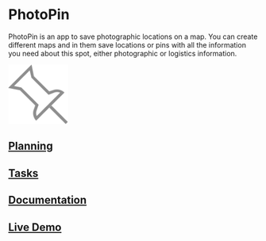 # PhotoPin

PhotoPin is an app to save photographic locations on a map. You can create different maps and in them save locations or pins with all the information you need about this spot, either photographic or logistics information.


<img src="photopin-doc/images/photopin-logo/iconfinder_v2.png" alt="logo" width="120px" />


## [Planning](https://docs.google.com/spreadsheets/d/1FhPfRvsASocZMx397xKO8jK24CFqp_BnGvC5RqeB8ME/edit#gid=0)

## [Tasks]()

## [Documentation](photopin-doc/README.md)

## [Live Demo](http://photopin)

